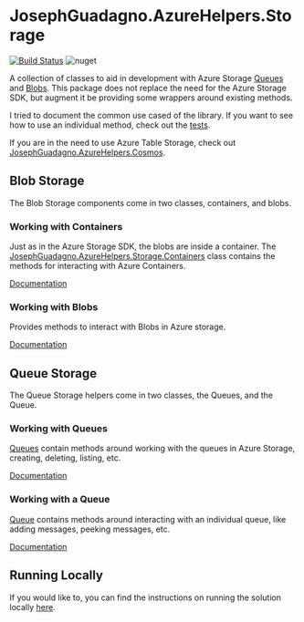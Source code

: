 # JosephGuadagno.AzureHelpers.Storage

[![Build Status](https://jguadagno.visualstudio.com/JosephGuadagno.Utilities/_apis/build/status/jguadagno.JosephGuadagno.AzureHelpers.Storage?branchName=main)](https://jguadagno.visualstudio.com/JosephGuadagno.Utilities/_build/latest?definitionId=8&branchName=main) ![nuget](https://img.shields.io/nuget/dt/JosephGuadagno.AzureHelpers.Storage)

A collection of classes to aid in development with Azure Storage [Queues](https://docs.microsoft.com/en-us/azure/storage/queues/?WT.mc_id=AZ-MVP-4024623) and [Blobs](https://docs.microsoft.com/en-us/azure/storage/blobs/storage-blobs-introduction?WT.mc_id=AZ-MVP-4024623). 
This package does not replace the need for the Azure Storage SDK, 
but augment it be providing some wrappers around existing methods.

I tried to document the common use cased of the library. 
If you want to see how to use an individual method, 
check out the [tests](tests/JosephGuadagno.AzureHelpers.Storage.Tests.csproj).

If you are in the need to use Azure Table Storage, 
check out [JosephGuadagno.AzureHelpers.Cosmos](https://www.github.com/jguadagno/JosephGuadagno.AzureHelpers.Cosmos).

## Blob Storage

The Blob Storage components come in two classes, containers, and blobs.

### Working with Containers

Just as in the Azure Storage SDK, the blobs are inside a container. The [JosephGuadagno.AzureHelpers.Storage.Containers](src/Containers.cs) class contains the methods for interacting with Azure Containers.

[Documentation](docs/containers.md)

### Working with Blobs

Provides methods to interact with Blobs in Azure storage.

[Documentation](docs/blobs.md)

## Queue Storage

The Queue Storage helpers come in two classes, the Queues, and the Queue.

### Working with Queues

[Queues](src/Queues.cs) contain methods around working with the queues in Azure Storage, creating, deleting, listing, etc.

[Documentation](docs/queues.md)

### Working with a Queue

[Queue](src/Queue.cs) contains methods around interacting with an individual queue, like adding messages, peeking messages, etc.

[Documentation](docs/queue.md)

## Running Locally

If you would like to, you can find the instructions on running the solution locally [here](docs/run-locally.md).
